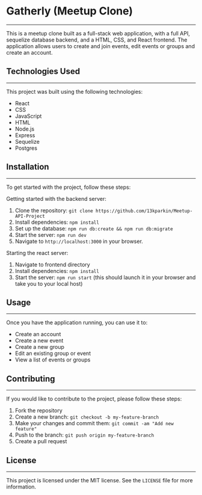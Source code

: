 # Gatherly (Meetup Clone)

---

This is a meetup clone built as a full-stack web application, with a full API, sequelize database backend, and a HTML, CSS, and React frontend. The application allows users to create and join events, edit events or groups and create an account.

## Technologies Used

---

This project was built using the following technologies:

- React
- CSS
- JavaScript
- HTML
- Node.js
- Express
- Sequelize
- Postgres

## Installation

---

To get started with the project, follow these steps:

Getting started with the backend server:

1. Clone the repository: `git clone https://github.com/13kparkin/Meetup-API-Project`
2. Install dependencies: `npm install`
3. Set up the database: `npm run db:create && npm run db:migrate`
4. Start the server: `npm run dev`
5. Navigate to `http://localhost:3000` in your browser.

Starting the react server: 

1. Navigate to frontend directory
2. Install dependencies: `npm install`
3. Start the server: `npm run start` (this should launch it in your browser and take you to your local host)


## Usage

---

Once you have the application running, you can use it to:

- Create an account
- Create a new event
- Create a new group
- Edit an existing group or event
- View a list of events or groups

## Contributing

---

If you would like to contribute to the project, please follow these steps:

1. Fork the repository
2. Create a new branch: `git checkout -b my-feature-branch`
3. Make your changes and commit them: `git commit -am "Add new feature"`
4. Push to the branch: `git push origin my-feature-branch`
5. Create a pull request

## License

---

This project is licensed under the MIT license. See the `LICENSE` file for more information.
